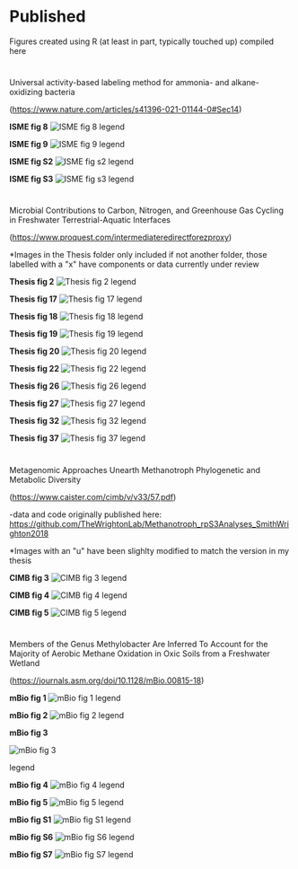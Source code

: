 # Published
Figures created using R (at least in part, typically touched up) compiled here

#

Universal activity-based labeling method for ammonia- and alkane-oxidizing bacteria

(https://www.nature.com/articles/s41396-021-01144-0#Sec14)


**ISME fig 8**
![ISME fig 8](isme_2021/isme8.png)
legend


**ISME fig 9**
![ISME fig 9](isme_2021/isme9.png)
legend


**ISME fig S2**
![ISME fig s2](isme_2021/ismeS2.png)
legend


**ISME fig S3**
![ISME fig s3](isme_2021/ismeS3.png)
legend



#

Microbial Contributions to Carbon, Nitrogen, and Greenhouse Gas Cycling in Freshwater Terrestrial-Aquatic Interfaces

(https://www.proquest.com/intermediateredirectforezproxy)

  *Images in the Thesis folder only included if not another folder, those labelled with a "x" have components or data currently under review


**Thesis fig 2**
![Thesis fig 2](thesis_2020/thesis2.jpg)
legend


**Thesis fig 17**
![Thesis fig 17](thesis_2020/thesis17x.png)
legend


**Thesis fig 18**
![Thesis fig 18](thesis_2020/thesis18x.png)
legend


**Thesis fig 19**
![Thesis fig 19](thesis_2020/thesis19x.png)
legend


**Thesis fig 20**
![Thesis fig 20](thesis_2020/thesis20x.png)
legend


**Thesis fig 22**
![Thesis fig 22](thesis_2020/thesis22x.png)
legend


**Thesis fig 26**
![Thesis fig 26](thesis_2020/thesis26x.png)
legend


**Thesis fig 27**
![Thesis fig 27](thesis_2020/thesis27x.png)
legend


**Thesis fig 32**
![Thesis fig 32](thesis_2020/thesis32.png)
legend


**Thesis fig 37**
![Thesis fig 37](thesis_2020/thesis37.png)
legend



#

Metagenomic Approaches Unearth Methanotroph Phylogenetic and Metabolic Diversity 

(https://www.caister.com/cimb/v/v33/57.pdf)

 -data and code originally published here: https://github.com/TheWrightonLab/Methanotroph_rpS3Analyses_SmithWrighton2018
 
 *Images with an "u" have been slighlty modified to match the version in my thesis

**CIMB fig 3**
![CIMB fig 3](cimb_2019/cmib3u.png)
legend


**CIMB fig 4**
![CIMB fig 4](cimb_2019/cmib4.png)
legend


**CIMB fig 5**
![CIMB fig 5](cimb_2019/cmib5u.png)
legend



#

Members of the Genus Methylobacter Are Inferred To Account for the Majority of Aerobic Methane Oxidation in Oxic Soils from a Freshwater Wetland

(https://journals.asm.org/doi/10.1128/mBio.00815-18)
 
**mBio fig 1**
![mBio fig 1](mbio_2018/mbio1.png)
legend


**mBio fig 2**
![mBio fig 2](mbio_2018/mbio2.png)
legend


**mBio fig 3**

![mBio fig 3](mbio_2018/mbio3.png)

legend


**mBio fig 4**
![mBio fig 4](mbio_2018/mbio4.png)
legend


**mBio fig 5**
![mBio fig 5](mbio_2018/mbio5.png)
legend


**mBio fig S1**
![mBio fig S1](mbio_2018/mbioS1.png)
legend


**mBio fig S6**
![mBio fig S6](mbio_2018/mbioS6.png)
legend


**mBio fig S7**
![mBio fig S7](mbio_2018/mbioS7.png)
legend



